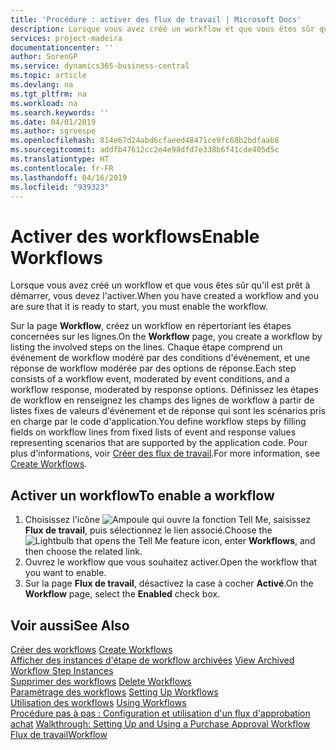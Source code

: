 ```yaml
---
title: 'Procédure : activer des flux de travail | Microsoft Docs'
description: Lorsque vous avez créé un workflow et que vous êtes sûr qu'il est prêt à démarrer, vous devez l'activer.
services: project-madeira
documentationcenter: ''
author: SorenGP
ms.service: dynamics365-business-central
ms.topic: article
ms.devlang: na
ms.tgt_pltfrm: na
ms.workload: na
ms.search.keywords: ''
ms.date: 04/01/2019
ms.author: sgroespe
ms.openlocfilehash: 814e67d24abd6cfaeed48471ce9fc60b2bdfaab8
ms.sourcegitcommit: addfb47612cc2e4e98dfd7e338b6f41cde405d5c
ms.translationtype: HT
ms.contentlocale: fr-FR
ms.lasthandoff: 04/16/2019
ms.locfileid: "939323"
---
```

# <a name="enable-workflows"></a><span data-ttu-id="a7c55-103">Activer des workflows</span><span class="sxs-lookup"><span data-stu-id="a7c55-103">Enable Workflows</span></span>
<span data-ttu-id="a7c55-104">Lorsque vous avez créé un workflow et que vous êtes sûr qu'il est prêt à démarrer, vous devez l'activer.</span><span class="sxs-lookup"><span data-stu-id="a7c55-104">When you have created a workflow and you are sure that it is ready to start, you must enable the workflow.</span></span>  

 <span data-ttu-id="a7c55-105">Sur la page **Workflow**, créez un workflow en répertoriant les étapes concernées sur les lignes.</span><span class="sxs-lookup"><span data-stu-id="a7c55-105">On the **Workflow** page, you create a workflow by listing the involved steps on the lines.</span></span> <span data-ttu-id="a7c55-106">Chaque étape comprend un événement de workflow modéré par des conditions d'événement, et une réponse de workflow modérée par des options de réponse.</span><span class="sxs-lookup"><span data-stu-id="a7c55-106">Each step consists of a workflow event, moderated by event conditions, and a workflow response, moderated by response options.</span></span> <span data-ttu-id="a7c55-107">Définissez les étapes de workflow en renseignez les champs des lignes de workflow à partir de listes fixes de valeurs d'événement et de réponse qui sont les scénarios pris en charge par le code d'application.</span><span class="sxs-lookup"><span data-stu-id="a7c55-107">You define workflow steps by filling fields on workflow lines from fixed lists of event and response values representing scenarios that are supported by the application code.</span></span> <span data-ttu-id="a7c55-108">Pour plus d'informations, voir [Créer des flux de travail](across-how-to-create-workflows.md).</span><span class="sxs-lookup"><span data-stu-id="a7c55-108">For more information, see [Create Workflows](across-how-to-create-workflows.md).</span></span>  

## <a name="to-enable-a-workflow"></a><span data-ttu-id="a7c55-109">Activer un workflow</span><span class="sxs-lookup"><span data-stu-id="a7c55-109">To enable a workflow</span></span>  
1.  <span data-ttu-id="a7c55-110">Choisissez l'icône ![Ampoule qui ouvre la fonction Tell Me](media/ui-search/search_small.png "Dites-moi ce que vous voulez faire"), saisissez **Flux de travail**, puis sélectionnez le lien associé.</span><span class="sxs-lookup"><span data-stu-id="a7c55-110">Choose the ![Lightbulb that opens the Tell Me feature](media/ui-search/search_small.png "Tell me what you want to do") icon, enter **Workflows**, and then choose the related link.</span></span>  
2.  <span data-ttu-id="a7c55-111">Ouvrez le workflow que vous souhaitez activer.</span><span class="sxs-lookup"><span data-stu-id="a7c55-111">Open the workflow that you want to enable.</span></span>  
3.  <span data-ttu-id="a7c55-112">Sur la page **Flux de travail**, désactivez la case à cocher **Activé**.</span><span class="sxs-lookup"><span data-stu-id="a7c55-112">On the **Workflow** page, select the **Enabled** check box.</span></span>  

## <a name="see-also"></a><span data-ttu-id="a7c55-113">Voir aussi</span><span class="sxs-lookup"><span data-stu-id="a7c55-113">See Also</span></span>  
 <span data-ttu-id="a7c55-114">[Créer des workflows](across-how-to-create-workflows.md) </span><span class="sxs-lookup"><span data-stu-id="a7c55-114">[Create Workflows](across-how-to-create-workflows.md) </span></span>  
 <span data-ttu-id="a7c55-115">[Afficher des instances d'étape de workflow archivées](across-how-to-view-archived-workflow-step-instances.md) </span><span class="sxs-lookup"><span data-stu-id="a7c55-115">[View Archived Workflow Step Instances](across-how-to-view-archived-workflow-step-instances.md) </span></span>  
 <span data-ttu-id="a7c55-116">[Supprimer des workflows](across-how-to-delete-workflows.md) </span><span class="sxs-lookup"><span data-stu-id="a7c55-116">[Delete Workflows](across-how-to-delete-workflows.md) </span></span>  
 <span data-ttu-id="a7c55-117">[Paramétrage des workflows](across-set-up-workflows.md) </span><span class="sxs-lookup"><span data-stu-id="a7c55-117">[Setting Up Workflows](across-set-up-workflows.md) </span></span>  
 <span data-ttu-id="a7c55-118">[Utilisation des workflows](across-use-workflows.md) </span><span class="sxs-lookup"><span data-stu-id="a7c55-118">[Using Workflows](across-use-workflows.md) </span></span>  
 <span data-ttu-id="a7c55-119">[Procédure pas à pas : Configuration et utilisation d'un flux d'approbation achat](walkthrough-setting-up-and-using-a-purchase-approval-workflow.md) </span><span class="sxs-lookup"><span data-stu-id="a7c55-119">[Walkthrough: Setting Up and Using a Purchase Approval Workflow](walkthrough-setting-up-and-using-a-purchase-approval-workflow.md) </span></span>  
 [<span data-ttu-id="a7c55-120">Flux de travail</span><span class="sxs-lookup"><span data-stu-id="a7c55-120">Workflow</span></span>](across-workflow.md)   
